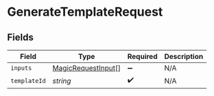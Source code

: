 # GenerateTemplateRequest


## Fields

| Field                                                           | Type                                                            | Required                                                        | Description                                                     |
| --------------------------------------------------------------- | --------------------------------------------------------------- | --------------------------------------------------------------- | --------------------------------------------------------------- |
| `inputs`                                                        | [MagicRequestInput](../../models/shared/magicrequestinput.md)[] | :heavy_minus_sign:                                              | N/A                                                             |
| `templateId`                                                    | *string*                                                        | :heavy_check_mark:                                              | N/A                                                             |